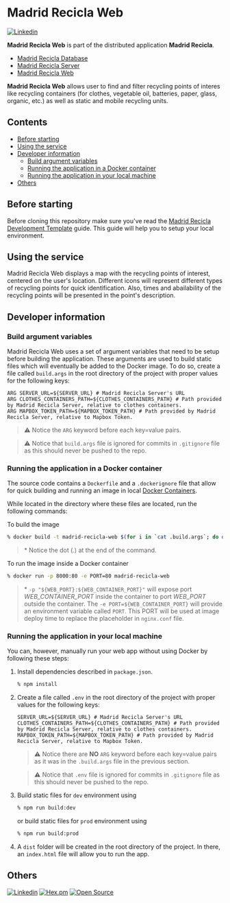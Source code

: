 # Madrid Recicla Web  <!-- omit in toc -->

[![Linkedin](https://img.shields.io/badge/LinkedIn-carlosmartinezm-blue)](https://www.linkedin.com/in/carlosmartinezm/)

**Madrid Recicla Web** is part of the distributed application **Madrid Recicla**.

- [Madrid Recicla Database]
- [Madrid Recicla Server]
- [Madrid Recicla Web]

**Madrid Recicla Web** allows user to find and filter recycling points of interes like recycling containers (for clothes, vegetable oil, batteries, paper, glass, organic, etc.) as well as static and mobile recycling units.

## Contents  <!-- omit in toc -->

- [Before starting](#before-starting)
- [Using the service](#using-the-service)
- [Developer information](#developer-information)
  - [Build argument variables](#build-argument-variables)
  - [Running the application in a Docker container](#running-the-application-in-a-docker-container)
  - [Running the application in your local machine](#running-the-application-in-your-local-machine)
- [Others](#others)

## Before starting

Before cloning this repository make sure you've read the [Madrid Recicla Development Template] guide. This guide will help you to setup your local environment.

## Using the service

Madrid Recicla Web displays a map with the recycling points of interest, centered on the user's location. Different icons will represent different types of recycling points for quick identification. Also, times and abailability of the recycling points will be presented in the point's description.

## Developer information

### Build argument variables

Madrid Recicla Web uses a set of argument variables that need to be setup before building the application. These arguments are used to build static files which will eventually be added to the Docker image. To do so, create a file called `build.args` in the root directory of the project with proper values for the following keys:

```properties
ARG SERVER_URL=${SERVER_URL} # Madrid Recicla Server's URL
ARG CLOTHES_CONTAINERS_PATH=${CLOTHES_CONTAINERS_PATH} # Path provided by Madrid Recicla Server, relative to clothes containers.
ARG MAPBOX_TOKEN_PATH=${MAPBOX_TOKEN_PATH} # Path provided by Madrid Recicla Server, relative to Mapbox Token.
```
>⚠️ Notice the `ARG` keyword before each key=value pairs.

>⚠️ Notice that `build.args` file is ignored for commits in `.gitignore` file as this should never be pushed to the repo.

### Running the application in a Docker container
The source code contains a `Dockerfile` and a `.dockerignore` file that allow for quick building and running an image in local [Docker Containers].

While located in the directory where these files are located, run the following commands:

To build the image

```bash
% docker build -t madrid-recicla-web $(for i in `cat .build.args`; do out+="--build-arg $i " ; done; echo $out;out="") .
```

> \* Notice the dot (.) at the end of the command.

To run the image inside a Docker container

```zsh
% docker run -p 8000:80 -e PORT=80 madrid-recicla-web
```
> \* `-p "${WEB_PORT}:${WEB_CONTAINER_PORT}"` will expose port _WEB_CONTAINER_PORT_ inside the container to port _WEB_PORT_ outside the container. The `-e PORT=${WEB_CONTAINER_PORT}` will provide an environment variable called `PORT`. This PORT will be used at image deploy time to replace the placeholder in `nginx.conf` file.

### Running the application in your local machine

You can, however, manually run your web app without using Docker by following these steps:

1. Install dependencies described in `package.json`.

    ```zsh
    % npm install
    ```

2. Create a file called `.env` in the root directory of the project with proper values for the following keys:

    ```properties
    SERVER_URL=${SERVER_URL} # Madrid Recicla Server's URL
    CLOTHES_CONTAINERS_PATH=${CLOTHES_CONTAINERS_PATH} # Path provided by Madrid Recicla Server, relative to clothes containers.
    MAPBOX_TOKEN_PATH=${MAPBOX_TOKEN_PATH} # Path provided by Madrid Recicla Server, relative to Mapbox Token.
    ```
    >⚠️ Notice there are **NO** `ARG` keyword before each key=value pairs as it was in the `.build.args` file in the previous section.

    >⚠️ Notice that `.env` file is ignored for commits in `.gitignore` file as this should never be pushed to the repo.

3. Build static files for `dev` environment using

    ```zsh
    % npm run build:dev
    ```
    or build static files for `prod` environment using

    ```zsh
    % npm run build:prod
    ```

4. A `dist` folder will be created in the root directory of the project. In there, an `index.html` file will allow you to run the app.

## Others

[![Linkedin](https://img.shields.io/badge/LinkedIn-carlosmartinezm-blue)](https://www.linkedin.com/in/carlosmartinezm/)
[![Hex.pm](https://img.shields.io/hexpm/l/plug)](http://www.apache.org/licenses/LICENSE-2.0)
[![Open Source](https://badges.frapsoft.com/os/v1/open-source.svg?v=103)](https://opensource.org/)

<!-- Links -->
[Madrid Recicla Database]: <https://github.com/martinezcarlos/madrid-recicla-dev-template/blob/main/db/README.md>
[Madrid Recicla Server]: <https://github.com/martinezcarlos/madrid-recicla-server>
[Madrid Recicla Web]: <https://github.com/martinezcarlos/madrid-recicla-web>
[Madrid Recicla Development Template]: <https://github.com/martinezcarlos/madrid-recicla-dev-template>
[Docker Containers]: <https://docs.docker.com/language/nodejs/>

